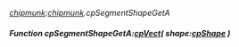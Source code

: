 _[chipmunk](../../modules/chipmunk/chipmunk-module.md):[chipmunk](../../modules/chipmunk/chipmunk-module.md).cpSegmentShapeGetA_
##### Function cpSegmentShapeGetA:[cpVect](../../modules/chipmunk/chipmunk-cpvect.md)( shape:[cpShape](../../modules/chipmunk/chipmunk-cpshape.md) )
